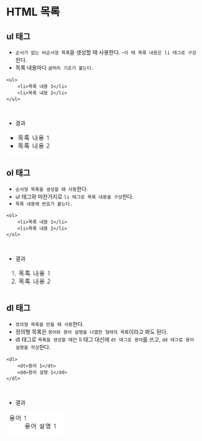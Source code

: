 # HTML 목록

## ul 태그
- `순서가 없는 비순서형 목록`을 생성할 때 사용한다.
-`이 때 목록 내용은 li 태그로 구성`한다.
- 목록 내용마다 `글머리 기호가 붙는다.`

```
<ul>
    <li>목록 내용 1</li>
    <li>목록 내용 2</li>
</ul>
```

</br>

- 결과

![alt images](./Images/ul_li.png)

## ol 태그
- `순서형 목록을 생성할 때 사용`한다.
- ul 태그와 마찬가지로 `li 태그로 목록 내용을 구성`한다.
- `목록 내용에 번호가 붙는다.`

```
<ol>
    <li>목록 내용 1</li>
    <li>목록 내용 2</li>
</ol>
```

</br>

- 결과

![alt images](./Images/ol_li.png)

## dl 태그
- `정의형 목록을 만들 때 사용`한다.
- 정의형 목록은 `용어와 용어 설명을 나열한 형태의 목록`이라고 봐도 된다.
- dl 태그로 `목록을 생성할 때`는 li 태그 대신에 `dt 태그로 용어`를 쓰고, `dd 태그로 용어 설명을 작성`한다.

```
<dl>
    <dt>용어 1</dt>
    <dd>용어 설명 1</dd>
</dl>
```

</br>

- 결과

![alt images](./Images/dl_dt_dd.png)
